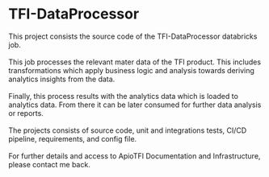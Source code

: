 # TFI-DataProcessor 
This project consists the source code of the TFI-DataProcessor databricks job. 
<br><br>
This job processes the relevant mater data of the TFI product. This includes transformations which apply business logic and analysis towards deriving analytics insights from the data.
<br><br>
Finally, this process results with the analytics data which is loaded to analytics data. From there it can be later consumed for further data analysis or reports.
<br><br>
The projects consists of source code, unit and integrations tests, CI/CD pipeline, requirements, and config file.
<br><br>
For further details and access to ApioTFI Documentation and Infrastructure, please contact me back.
